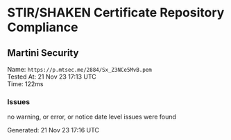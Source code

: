 # STIR/SHAKEN Certificate Repository Compliance

## Martini Security

Name: `https://p.mtsec.me/2884/Sx_Z3NCe5MvB.pem`\
Tested At: 21 Nov 23 17:13 UTC\
Time: 122ms

### Issues

no warning, or error, or notice date level issues were found

Generated: 21 Nov 23 17:16 UTC